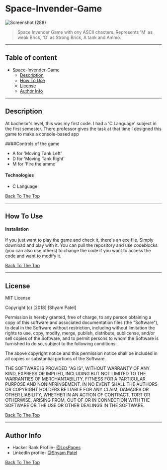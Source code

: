 # Space-Invender-Game

![Screenshot (288)](https://user-images.githubusercontent.com/26683455/106179900-a634e980-61c1-11eb-970d-f31b902c3c52.png)

> Space Invender Game with ony ASCII chacters. Represents 'M' as weak Brick, 'O' as Strong Brick, A tank and Ammo. 

---
## Table of content
- [Space-Invender-Game](#space-invender-game)
  * [Description](#description)
  * [How To Use](#how-to-use)
  * [License](#license)
  * [Author Info](#author-info)
--- 

## Description
At bachelor's level, this was my first code. I had a 'C Language' subject in the first semester. There professor gives the task at that time I designed this game to make a console-based app 

####Controls of the game
- A for 'Moving Tank Left'
- D for 'Moving Tank Right'
- M for 'Fire the ammo'

#### Technologies

- C Language

[Back To The Top](#space-invender-game)

---

## How To Use

#### Installation
If you just want to play the game and check it, there's an exe file. Simply download and play with it.
You can pull the repository and use codeblocks (you can also use others) to change the code if you want to access the code and want to modify it.

[Back To The Top](#space-invender-game)

---


## License

MIT License

Copyright (c) [2018] [Shyam Patel]

Permission is hereby granted, free of charge, to any person obtaining a copy
of this software and associated documentation files (the "Software"), to deal
in the Software without restriction, including without limitation the rights
to use, copy, modify, merge, publish, distribute, sublicense, and/or sell
copies of the Software, and to permit persons to whom the Software is
furnished to do so, subject to the following conditions:

The above copyright notice and this permission notice shall be included in all
copies or substantial portions of the Software.

THE SOFTWARE IS PROVIDED "AS IS", WITHOUT WARRANTY OF ANY KIND, EXPRESS OR
IMPLIED, INCLUDING BUT NOT LIMITED TO THE WARRANTIES OF MERCHANTABILITY,
FITNESS FOR A PARTICULAR PURPOSE AND NONINFRINGEMENT. IN NO EVENT SHALL THE
AUTHORS OR COPYRIGHT HOLDERS BE LIABLE FOR ANY CLAIM, DAMAGES OR OTHER
LIABILITY, WHETHER IN AN ACTION OF CONTRACT, TORT OR OTHERWISE, ARISING FROM,
OUT OF OR IN CONNECTION WITH THE SOFTWARE OR THE USE OR OTHER DEALINGS IN THE
SOFTWARE.

[Back To The Top](#space-invender-game)

---

## Author Info

- Hacker Rank Profile- [@LosPapes](https://www.hackerrank.com/LosPepes)
- LinkedIn profile- [@Shyam Patel](https://www.linkedin.com/in/patelshyam54/)

[Back To The Top](#space-invender-game)

